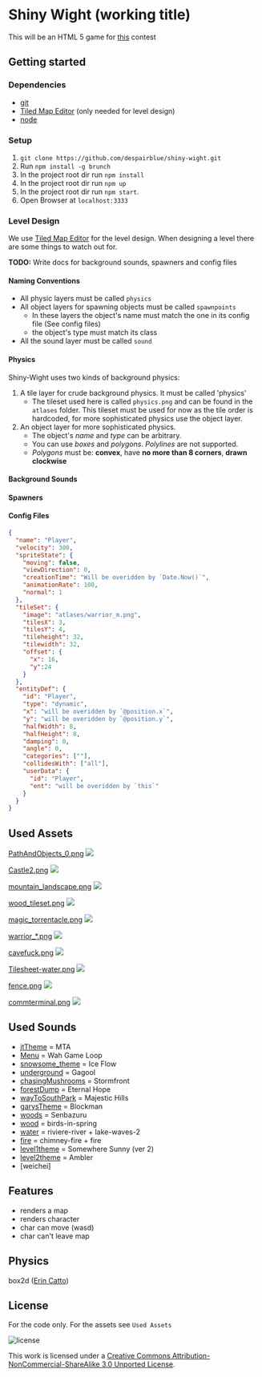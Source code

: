 # Shiny Wight (working title)
This will be an HTML 5 game for [this](https://www.udacity.com/wiki/CS255/contest) contest

## Getting started

### Dependencies
- [git](http://git-scm.com/)
- [Tiled Map Editor](http://www.mapeditor.org/) (only needed for level design)
- [node](http://nodejs.org/)

### Setup
1. ```git clone https://github.com/despairblue/shiny-wight.git```
2. Run `npm install -g brunch`
3. In the project root dir run `npm install`
4. In the project root dir run `npm up`
5. In the project root dir run `npm start`.
6. Open Browser at `localhost:3333`

### Level Design
We use [Tiled Map Editor](http://www.mapeditor.org/) for the level design.
When designing a level there are some things to watch out for.

**TODO:** Write docs for background sounds, spawners and config files

#### Naming Conventions
- All physic layers must be called `physics`
- All object layers for spawning objects must be called `spawnpoints`
    - In these layers the object's name must match the one in its config file (See config files)
    - the object's type must match its class
- All the sound layer must be called `sound`

#### Physics
Shiny-Wight uses two kinds of background physics:

1. A tile layer for crude background physics. It must be called 'physics'
    - The tileset used here is called `physics.png` and can be found in the `atlases` folder. This tileset must be used for now as the tile order is hardcoded, for more sophisticated physics use the object layer.
2. An object layer for more sophisticated physics.
    - The object's *name* and *type* can be arbitrary.
    - You can use *boxes* and *polygons*. *Polylines* are not supported.
    - *Polygons* must be: **convex**, have **no more than 8 corners**, **drawn clockwise**

#### Background Sounds

#### Spawners

#### Config Files
``` JSON
{
  "name": "Player",
  "velocity": 300,
  "spriteState": {
    "moving": false,
    "viewDirection": 0,
    "creationTime": "Will be overidden by `Date.Now()`",
    "animationRate": 100,
    "normal": 1
  },
  "tileSet": {
    "image": "atlases/warrior_m.png",
    "tilesX": 3,
    "tilesY": 4,
    "tileheight": 32,
    "tilewidth": 32,
    "offset": {
      "x": 16,
      "y":24
    }
  },
  "entityDef": {
    "id": "Player",
    "type": "dynamic",
    "x": "will be overidden by `@position.x`",
    "y": "will be overidden by `@position.y`",
    "halfWidth": 8,
    "halfHeight": 8,
    "damping": 0,
    "angle": 0,
    "categories": [""],
    "collidesWith": ["all"],
    "userData": {
      "id": "Player",
      "ent": "will be overidden by `this`"
    }
  }
}
```


## Used Assets
[PathAndObjects_0.png](http://opengameart.org/content/rpg-tiles-cobble-stone-paths-town-objects)
![](http://i.creativecommons.org/l/by-sa/3.0/80x15.png)

[Castle2.png](http://opengameart.org/content/castle-tiles-for-rpgs)
![](http://i.creativecommons.org/l/by/3.0/80x15.png)

[mountain_landscape.png](http://opengameart.org/content/2d-lost-garden-zelda-style-tiles-resized-to-32x32-with-additions)
![](http://i.creativecommons.org/l/by/3.0/80x15.png)

[wood_tileset.png](http://opengameart.org/content/2d-lost-garden-tileset-transition-to-jetrels-wood-tileset)
![](http://i.creativecommons.org/l/by-sa/3.0/80x15.png)

[magic_torrentacle.png](http://opengameart.org/content/farming-tilesets-magic-animations-and-ui-elements)
![](http://i.creativecommons.org/l/by-sa/3.0/80x15.png)

[warrior_*.png](http://opengameart.org/content/antifareas-rpg-sprite-set-1-enlarged-w-transparent-background)
![](http://i.creativecommons.org/l/by/3.0/80x15.png)

[cavefuck.png](http://opengameart.org/content/cave-tileset-0)
![](http://i.creativecommons.org/l/by/3.0/80x15.png)

[Tilesheet-water.png](http://opengameart.org/content/32x32-water-and-land-map-tilesets)
![](http://i.creativecommons.org/l/by/3.0/80x15.png)

[fence.png](http://opengameart.org/content/lpc-farming-tilesets-magic-animations-and-ui-elements)
![](http://i.creativecommons.org/l/by/3.0/80x15.png)

[commterminal.png](http://opengameart.org/content/communication-terminal-32x32)
![](http://i.creativecommons.org/l/by/3.0/80x15.png)

## Used Sounds

* [jtTheme][2]          = MTA
* [Menu][2]             = Wah Game Loop
* [snowsome_theme][2]   = Ice Flow
* [underground][2]      = Gagool
* [chasingMushrooms][2] = Stormfront
* [forestDump][2]       = Eternal Hope
* [wayToSouthPark][2]   = Majestic Hills
* [garysTheme][2]       = Blockman
* [woods][2]            = Senbazuru
* [wood][1]             = birds-in-spring
* [water][3]            = riviere-river + lake-waves-2
* [fire][5]             = chimney-fire + fire
* [level1theme][2]      = Somewhere Sunny (ver 2)
* [level2theme][2]      = Ambler
* [weichei]

[1]: http://www.freesound.org/people/sverga/sounds/16726/
[2]: http://incompetech.com/
[3]: http://www.freesound.org/people/Glaneur%20de%20sons/sounds/24511/
[4]: http://www.freesound.org/people/Benboncan/sounds/67884/
[5]: http://www.freesound.org/people/reinsamba/sounds/18766/
[6]: http://www.freesound.org/people/SoundIntervention/sounds/113510/


## Features
* renders a map
* renders character
* char can move (wasd)
* char can't leave map

## Physics
box2d ([Erin Catto](http://www.gphysics.com))

## License
For the code only. For the assets see `Used Assets`

![license](http://i.creativecommons.org/l/by-nc-sa/3.0/88x31.png)

This work is licensed under a [Creative Commons Attribution-NonCommercial-ShareAlike 3.0 Unported License](http://creativecommons.org/licenses/by-nc-sa/3.0/).
